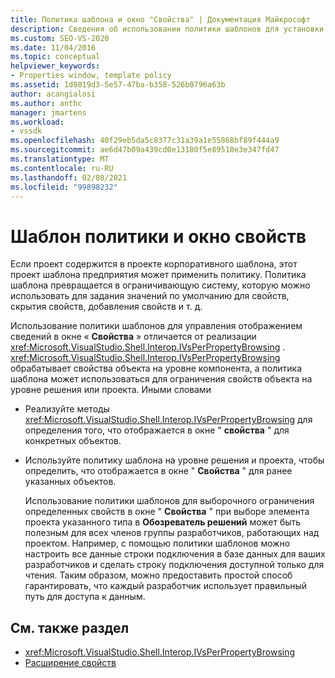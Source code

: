 ```yaml
---
title: Политика шаблона и окно "Свойства" | Документация Майкрософт
description: Сведения об использовании политики шаблонов для установки значений по умолчанию для свойств, скрытия свойств и добавления свойств в окно свойств.
ms.custom: SEO-VS-2020
ms.date: 11/04/2016
ms.topic: conceptual
helpviewer_keywords:
- Properties window, template policy
ms.assetid: 1d8019d3-5e57-47ba-b358-526b0796a63b
author: acangialosi
ms.author: anthc
manager: jmartens
ms.workload:
- vssdk
ms.openlocfilehash: 40f29eb5da5c8377c31a39a1e55868bf89f444a9
ms.sourcegitcommit: ae6d47b09a439cd0e13180f5e89510e3e347fd47
ms.translationtype: MT
ms.contentlocale: ru-RU
ms.lasthandoff: 02/08/2021
ms.locfileid: "99898232"
---
```

# <a name="template-policy-and-the-properties-window"></a>Шаблон политики и окно свойств
Если проект содержится в проекте корпоративного шаблона, этот проект шаблона предприятия может применить политику. Политика шаблона превращается в ограничивающую систему, которую можно использовать для задания значений по умолчанию для свойств, скрытия свойств, добавления свойств и т. д.

 Использование политики шаблонов для управления отображением сведений в окне « **Свойства** » отличается от реализации <xref:Microsoft.VisualStudio.Shell.Interop.IVsPerPropertyBrowsing> . <xref:Microsoft.VisualStudio.Shell.Interop.IVsPerPropertyBrowsing> обрабатывает свойства объекта на уровне компонента, а политика шаблона может использоваться для ограничения свойств объекта на уровне решения или проекта. Иными словами

- Реализуйте методы <xref:Microsoft.VisualStudio.Shell.Interop.IVsPerPropertyBrowsing> для определения того, что отображается в окне " **свойства** " для конкретных объектов.

- Используйте политику шаблона на уровне решения и проекта, чтобы определить, что отображается в окне " **Свойства** " для ранее указанных объектов.

  Использование политики шаблонов для выборочного ограничения определенных свойств в окне " **Свойства** " при выборе элемента проекта указанного типа в **Обозреватель решений** может быть полезным для всех членов группы разработчиков, работающих над проектом. Например, с помощью политики шаблонов можно настроить все данные строки подключения в базе данных для ваших разработчиков и сделать строку подключения доступной только для чтения. Таким образом, можно предоставить простой способ гарантировать, что каждый разработчик использует правильный путь для доступа к данным.

## <a name="see-also"></a>См. также раздел
- <xref:Microsoft.VisualStudio.Shell.Interop.IVsPerPropertyBrowsing>
- [Расширение свойств](../../extensibility/internals/extending-properties.md)

